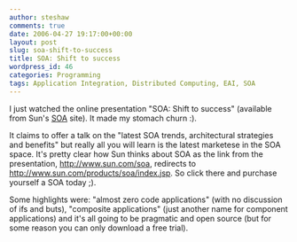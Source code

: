 ```yaml
---
author: steshaw
comments: true
date: 2006-04-27 19:17:00+00:00
layout: post
slug: soa-shift-to-success
title: SOA: Shift to success
wordpress_id: 46
categories: Programming
tags: Application Integration, Distributed Computing, EAI, SOA
---
```


I just watched the online presentation "SOA: Shift to success" (available from Sun's [SOA](http://www.sun.com/products/soa/index.jsp) site). It made my stomach churn :).

It claims to offer a talk on the "latest SOA trends, architectural strategies and benefits" but really all you will learn is the latest marketese in the SOA space. It's pretty clear how Sun thinks about SOA as the link from the presentation, http://www.sun.com/soa, redirects to http://www.sun.com/products/soa/index.jsp. So click there and purchase yourself a SOA today ;).

Some highlights were: "almost zero code applications" (with no discussion of ifs and buts), "composite applications" (just another name for component applications) and it's all going to be pragmatic and open source (but for some reason you can only download a free trial).
